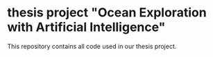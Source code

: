 # thesis project "Ocean Exploration with Artificial Intelligence"

This repository contains all code used in our thesis project.
